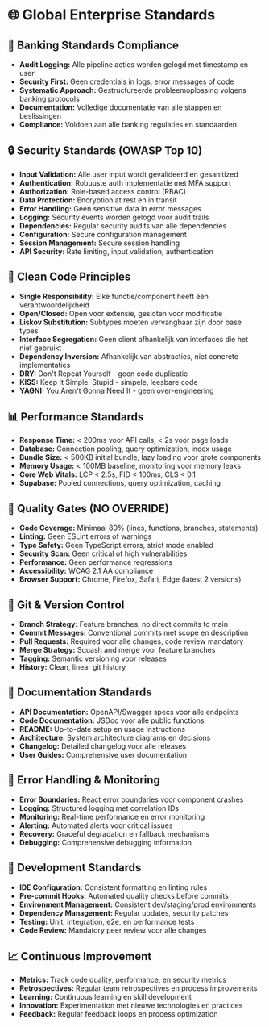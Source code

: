 # 🌐 Global Enterprise Standards

## 🏦 Banking Standards Compliance
- **Audit Logging:** Alle pipeline acties worden gelogd met timestamp en user
- **Security First:** Geen credentials in logs, error messages of code
- **Systematic Approach:** Gestructureerde probleemoplossing volgens banking protocols
- **Documentation:** Volledige documentatie van alle stappen en beslissingen
- **Compliance:** Voldoen aan alle banking regulaties en standaarden

## 🔒 Security Standards (OWASP Top 10)
- **Input Validation:** Alle user input wordt gevalideerd en gesanitized
- **Authentication:** Robuuste auth implementatie met MFA support
- **Authorization:** Role-based access control (RBAC)
- **Data Protection:** Encryption at rest en in transit
- **Error Handling:** Geen sensitive data in error messages
- **Logging:** Security events worden gelogd voor audit trails
- **Dependencies:** Regular security audits van alle dependencies
- **Configuration:** Secure configuration management
- **Session Management:** Secure session handling
- **API Security:** Rate limiting, input validation, authentication

## 🧹 Clean Code Principles
- **Single Responsibility:** Elke functie/component heeft één verantwoordelijkheid
- **Open/Closed:** Open voor extensie, gesloten voor modificatie
- **Liskov Substitution:** Subtypes moeten vervangbaar zijn door base types
- **Interface Segregation:** Geen client afhankelijk van interfaces die het niet gebruikt
- **Dependency Inversion:** Afhankelijk van abstracties, niet concrete implementaties
- **DRY:** Don't Repeat Yourself - geen code duplicatie
- **KISS:** Keep It Simple, Stupid - simpele, leesbare code
- **YAGNI:** You Aren't Gonna Need It - geen over-engineering

## 📊 Performance Standards
- **Response Time:** < 200ms voor API calls, < 2s voor page loads
- **Database:** Connection pooling, query optimization, index usage
- **Bundle Size:** < 500KB initial bundle, lazy loading voor grote components
- **Memory Usage:** < 100MB baseline, monitoring voor memory leaks
- **Core Web Vitals:** LCP < 2.5s, FID < 100ms, CLS < 0.1
- **Supabase:** Pooled connections, query optimization, caching

## 🧪 Quality Gates (NO OVERRIDE)
- **Code Coverage:** Minimaal 80% (lines, functions, branches, statements)
- **Linting:** Geen ESLint errors of warnings
- **Type Safety:** Geen TypeScript errors, strict mode enabled
- **Security Scan:** Geen critical of high vulnerabilities
- **Performance:** Geen performance regressions
- **Accessibility:** WCAG 2.1 AA compliance
- **Browser Support:** Chrome, Firefox, Safari, Edge (latest 2 versions)

## 🔄 Git & Version Control
- **Branch Strategy:** Feature branches, no direct commits to main
- **Commit Messages:** Conventional commits met scope en description
- **Pull Requests:** Required voor alle changes, code review mandatory
- **Merge Strategy:** Squash and merge voor feature branches
- **Tagging:** Semantic versioning voor releases
- **History:** Clean, linear git history

## 📝 Documentation Standards
- **API Documentation:** OpenAPI/Swagger specs voor alle endpoints
- **Code Documentation:** JSDoc voor alle public functions
- **README:** Up-to-date setup en usage instructions
- **Architecture:** System architecture diagrams en decisions
- **Changelog:** Detailed changelog voor alle releases
- **User Guides:** Comprehensive user documentation

## 🚨 Error Handling & Monitoring
- **Error Boundaries:** React error boundaries voor component crashes
- **Logging:** Structured logging met correlation IDs
- **Monitoring:** Real-time performance en error monitoring
- **Alerting:** Automated alerts voor critical issues
- **Recovery:** Graceful degradation en fallback mechanisms
- **Debugging:** Comprehensive debugging information

## 🔧 Development Standards
- **IDE Configuration:** Consistent formatting en linting rules
- **Pre-commit Hooks:** Automated quality checks before commits
- **Environment Management:** Consistent dev/staging/prod environments
- **Dependency Management:** Regular updates, security patches
- **Testing:** Unit, integration, e2e, en performance tests
- **Code Review:** Mandatory peer review voor alle changes

## 📈 Continuous Improvement
- **Metrics:** Track code quality, performance, en security metrics
- **Retrospectives:** Regular team retrospectives en process improvements
- **Learning:** Continuous learning en skill development
- **Innovation:** Experimentation met nieuwe technologies en practices
- **Feedback:** Regular feedback loops en process optimization
